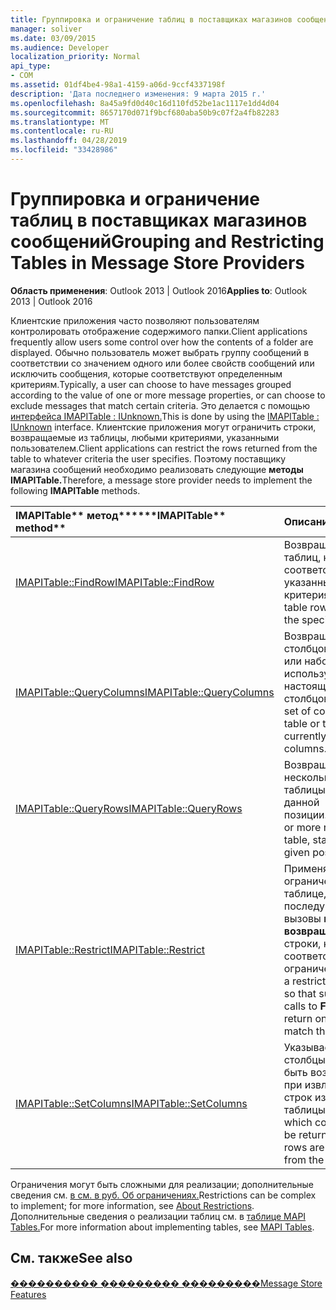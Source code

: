```yaml
---
title: Группировка и ограничение таблиц в поставщиках магазинов сообщений
manager: soliver
ms.date: 03/09/2015
ms.audience: Developer
localization_priority: Normal
api_type:
- COM
ms.assetid: 01df4be4-98a1-4159-a06d-9ccf4337198f
description: 'Дата последнего изменения: 9 марта 2015 г.'
ms.openlocfilehash: 8a45a9fd0d40c16d110fd52be1ac1117e1dd4d04
ms.sourcegitcommit: 8657170d071f9bcf680aba50b9c07f2a4fb82283
ms.translationtype: MT
ms.contentlocale: ru-RU
ms.lasthandoff: 04/28/2019
ms.locfileid: "33428986"
---
```

# <a name="grouping-and-restricting-tables-in-message-store-providers"></a><span data-ttu-id="076f4-103">Группировка и ограничение таблиц в поставщиках магазинов сообщений</span><span class="sxs-lookup"><span data-stu-id="076f4-103">Grouping and Restricting Tables in Message Store Providers</span></span>

  
  
<span data-ttu-id="076f4-104">**Область применения**: Outlook 2013 | Outlook 2016</span><span class="sxs-lookup"><span data-stu-id="076f4-104">**Applies to**: Outlook 2013 | Outlook 2016</span></span> 
  
<span data-ttu-id="076f4-105">Клиентские приложения часто позволяют пользователям контролировать отображение содержимого папки.</span><span class="sxs-lookup"><span data-stu-id="076f4-105">Client applications frequently allow users some control over how the contents of a folder are displayed.</span></span> <span data-ttu-id="076f4-106">Обычно пользователь может выбрать группу сообщений в соответствии со значением одного или более свойств сообщений или исключить сообщения, которые соответствуют определенным критериям.</span><span class="sxs-lookup"><span data-stu-id="076f4-106">Typically, a user can choose to have messages grouped according to the value of one or more message properties, or can choose to exclude messages that match certain criteria.</span></span> <span data-ttu-id="076f4-107">Это делается с помощью [интерфейса IMAPITable : IUnknown.](imapitableiunknown.md)</span><span class="sxs-lookup"><span data-stu-id="076f4-107">This is done by using the [IMAPITable : IUnknown](imapitableiunknown.md) interface.</span></span> <span data-ttu-id="076f4-108">Клиентские приложения могут ограничить строки, возвращаемые из таблицы, любыми критериями, указанными пользователем.</span><span class="sxs-lookup"><span data-stu-id="076f4-108">Client applications can restrict the rows returned from the table to whatever criteria the user specifies.</span></span> <span data-ttu-id="076f4-109">Поэтому поставщику магазина сообщений необходимо реализовать следующие **методы IMAPITable.**</span><span class="sxs-lookup"><span data-stu-id="076f4-109">Therefore, a message store provider needs to implement the following **IMAPITable** methods.</span></span> 
  
|<span data-ttu-id="076f4-110">IMAPITable\*\* метод\*\*</span><span class="sxs-lookup"><span data-stu-id="076f4-110">\*\*\*\*IMAPITable\*\* method\*\*</span></span>|<span data-ttu-id="076f4-111">**Описание**</span><span class="sxs-lookup"><span data-stu-id="076f4-111">**Description**</span></span>|
|:-----|:-----|
|[<span data-ttu-id="076f4-112">IMAPITable::FindRow</span><span class="sxs-lookup"><span data-stu-id="076f4-112">IMAPITable::FindRow</span></span>](imapitable-findrow.md) <br/> |<span data-ttu-id="076f4-113">Возвращает строки таблиц, которые соответствуют указанным критериям.</span><span class="sxs-lookup"><span data-stu-id="076f4-113">Returns table rows that match the specified criteria.</span></span>  <br/> |
|[<span data-ttu-id="076f4-114">IMAPITable::QueryColumns</span><span class="sxs-lookup"><span data-stu-id="076f4-114">IMAPITable::QueryColumns</span></span>](imapitable-querycolumns.md) <br/> |<span data-ttu-id="076f4-115">Возвращает набор столбцов в таблице или набор используемых в настоящее время столбцов.</span><span class="sxs-lookup"><span data-stu-id="076f4-115">Returns the set of columns in a table or the set of currently used columns.</span></span>  <br/> |
|[<span data-ttu-id="076f4-116">IMAPITable::QueryRows</span><span class="sxs-lookup"><span data-stu-id="076f4-116">IMAPITable::QueryRows</span></span>](imapitable-queryrows.md) <br/> |<span data-ttu-id="076f4-117">Возвращает одну или несколько строк из таблицы, начиная с данной позиции.</span><span class="sxs-lookup"><span data-stu-id="076f4-117">Returns one or more rows from a table, starting from a given position.</span></span>  <br/> |
|[<span data-ttu-id="076f4-118">IMAPITable::Restrict</span><span class="sxs-lookup"><span data-stu-id="076f4-118">IMAPITable::Restrict</span></span>](imapitable-restrict.md) <br/> |<span data-ttu-id="076f4-119">Применяет ограничение к таблице, чтобы последующие вызовы **в FindRow возвращали** только строки, которые соответствуют этому ограничению.</span><span class="sxs-lookup"><span data-stu-id="076f4-119">Applies a restriction to a table so that subsequent calls to **FindRow** return only rows that match the restriction.</span></span>  <br/> |
|[<span data-ttu-id="076f4-120">IMAPITable::SetColumns</span><span class="sxs-lookup"><span data-stu-id="076f4-120">IMAPITable::SetColumns</span></span>](imapitable-setcolumns.md) <br/> |<span data-ttu-id="076f4-121">Указывает, какие столбцы должны быть возвращены при извлечении строк из таблицы.</span><span class="sxs-lookup"><span data-stu-id="076f4-121">Specifies which columns should be returned when rows are retrieved from the table.</span></span>  <br/> |
   
<span data-ttu-id="076f4-122">Ограничения могут быть сложными для реализации; дополнительные сведения см. [в см. в руб. Об ограничениях.](about-restrictions.md)</span><span class="sxs-lookup"><span data-stu-id="076f4-122">Restrictions can be complex to implement; for more information, see [About Restrictions](about-restrictions.md).</span></span> <span data-ttu-id="076f4-123">Дополнительные сведения о реализации таблиц см. в [таблице MAPI Tables.](mapi-tables.md)</span><span class="sxs-lookup"><span data-stu-id="076f4-123">For more information about implementing tables, see [MAPI Tables](mapi-tables.md).</span></span>
  
## <a name="see-also"></a><span data-ttu-id="076f4-124">См. также</span><span class="sxs-lookup"><span data-stu-id="076f4-124">See also</span></span>



[<span data-ttu-id="076f4-125">���������� ��������� ���������</span><span class="sxs-lookup"><span data-stu-id="076f4-125">Message Store Features</span></span>](message-store-features.md)

